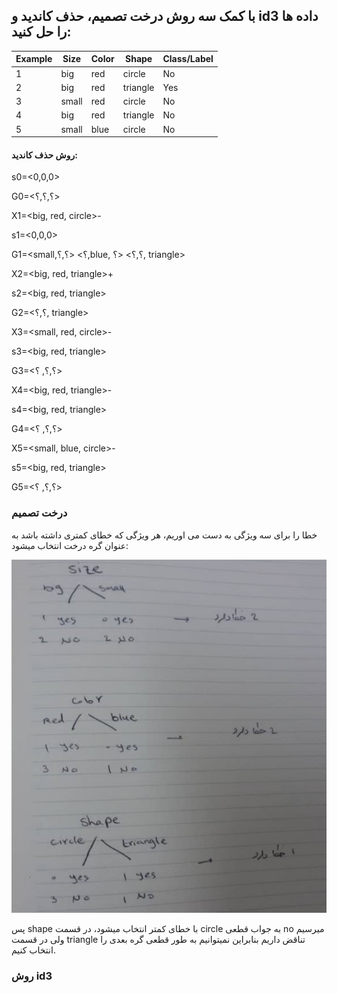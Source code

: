 ## با کمک سه روش درخت تصمیم، حذف کاندید و id3 داده ها را حل کنید:


  
| Example | Size  | Color | Shape    | Class/Label |
|---------|-------|-------|----------|-------------|
| 1       | big   | red   | circle   | No          |
| 2       | big   | red   | triangle | Yes         |
| 3       | small | red   | circle   | No          |
| 4       | big   | red   | triangle | No          |
| 5       | small | blue  | circle   | No          |



#### روش حذف کاندید:

s0=<0,0,0>

G0=<؟,؟,؟>


X1=<big, red, circle>-

s1=<0,0,0>

G1=<small,؟> <؟,؟,blue, ؟,؟> <؟, triangle>


X2=<big, red, triangle>+

s2=<big, red, triangle>

G2=<؟,؟, triangle>


X3=<small, red, circle>-

s3=<big, red, triangle>

G3=<؟,؟, ؟>


X4=<big, red, triangle>-

s4=<big, red, triangle>

G4=<؟,؟, ؟>


X5=<small, blue, circle>-

s5=<big, red, triangle>

G5=<؟,؟, ؟>


### درخت تصمیم

خطا را برای سه ویژگی به دست می اوریم، هر ویژگی که خطای کمتری داشته باشد به عنوان گره درخت انتخاب میشود:

![1](1.png)

پس shape با خطای کمتر انتخاب میشود، در قسمت circle به جواب قطعی no میرسیم ولی در قسمت triangle تناقض داریم بنابراین نمیتوانیم به طور قطعی گره بعدی را انتخاب کنیم.



### روش id3





